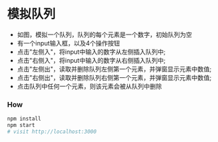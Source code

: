 # 模拟队列

- 如图，模拟一个队列，队列的每个元素是一个数字，初始队列为空
- 有一个input输入框，以及4个操作按钮
- 点击"左侧入"，将input中输入的数字从左侧插入队列中;
- 点击"右侧入"，将input中输入的数字从右侧插入队列中;
- 点击"左侧出"，读取并删除队列左侧第一个元素，并弹窗显示元素中数值;
- 点击"右侧出"，读取并删除队列右侧第一个元素，并弹窗显示元素中数值;
- 点击队列中任何一个元素，则该元素会被从队列中删除



### How

```bash
npm install
npm start
# visit http://localhost:3000
```